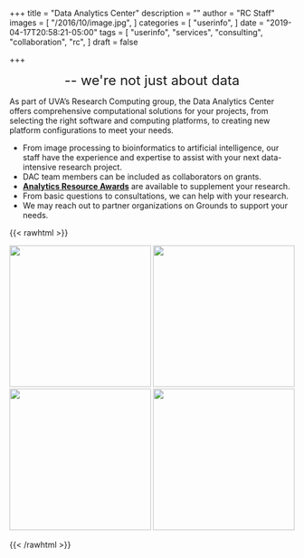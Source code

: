 +++
title = "Data Analytics Center"
description = ""
author = "RC Staff"
images = [
  "/2016/10/image.jpg",
]
categories = [
  "userinfo",
]
date = "2019-04-17T20:58:21-05:00"
tags = [
  "userinfo",
  "services",
  "consulting",
  "collaboration",
  "rc",
]
draft = false

+++

 <p style="text-align: center;"><font size=5><bold>-- we're not just about data</bold></font></p>


 
As part of UVA’s Research Computing group, the Data Analytics Center offers comprehensive computational solutions for your projects, from selecting the right software and computing platforms, to creating new platform configurations to meet your needs.


* From image processing to bioinformatics to artificial intelligence, our staff have the experience and expertise to assist with your next data-intensive research project. 
* DAC team members can be included as collaborators on grants.
* **<a href=awards> Analytics Resource Awards</a>** are available to supplement your research.
* From basic questions to consultations, we can help with your research.
* We may reach out to partner organizations on Grounds to support your needs.

{{< rawhtml >}}


   <a href="/form/support-request/?category=General%20Consultation%20Request"><img src="/images/dac_consultation_request.png" width=250></a>
   <a href="/form/support-request/?category=General%20research%20computing%question"><img src="/images/dac_questions-upscaled.png" width=250></a>
   <a href="/education/workshops/"><img src="/images/dac_workshops.png" width=250></a>
   <a href="/userinfo/user-guide/"><img src="/images/dac_userinfo.png" width=250></a>

{{< /rawhtml >}}
